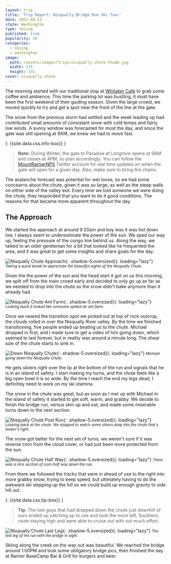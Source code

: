 ```yaml
---
layout: trip
title: 'Trip Report: Nisqually Bridge Run Ski Tour'
date: 2022-04-23
state: Washington
type: skiing
published: true
popularity: 10
categories:
  - skiing
  - washington
image:
  path: /assets/images/trips/nisqually-chute-thumb.jpg
  width: 175
  height: 131
cover: nisqually-chute
---
```


The morning started with our traditional stop at [Whitaker
Cafe](https://whittakersbunkhouse.com/cafe/) to grab some coffee and ambience.
This time the parking lot was bustling, it must have been the first weekend of
their guiding season. Given the large crowd, we moved quickly to try and get a
spot near the front of the line at the gate.

The snow from the previous storm had settled and the week leading up had
contributed small amounts of consistant snow with cold temps and fairly low
winds. A sunny window was forecasted for most the day, and since the gate was
still opening at 9AM, we knew we had to move fast.

{: {{site.data.css.info-box}} }
> **Note:** During Winter, the gate to Paradise at Longmire opens at 9AM and
> closes at 4PM, so plan accordingly. You can follow the
> [MountRainierNPS](https://twitter.com/MountRainierNPS) Twitter account for
> real time updates on when the gate will open for a given day. Also, make sure
> to bring tire chains.

The avalanche forecast was potential for wet loose, so we had some concearns
about the chute, given it was so large, as well as the steep walls on either
side of the valley exit. Every time we told someone we were doing the chute,
they responded that you want to do it good condiitons. The reasons for that
became more apparent throughout the day.

## The Approach

We started the approach at around 9:20am and boy was it was hot down low, I
always seem to underestimate the power of the sun. We sped our way up, feeling
the pressure of the congo line behind us. Along the way, we talked to an older
gentleman for a bit that looked like he frequented the area, and it was great
to get some insights and share goals for the day.

![Nisqually Chute Approach](/assets/images/trips/nisqually-chute-approach.jpg "Nisqually Chute Approach"){: .shadow-5.oversized}{: loading="lazy"} <small><i>Taking a quick break to appreciate the beautiful sights of the Nisqually Chute.</i></small>

Given the the power of the sun and the head start it got on us this morning, we
split off from the main crowd early and decided to only go up as far as we
needed to drop into the chute so the snow didn't bake anymore than it already
had.

![Nisqually Chute Ant Farm](/assets/images/trips/nisqually-chute-ant-farm.jpg "Nisqually Chute Ant Farm"){: .shadow-5.oversized}{: loading="lazy"} <small><i>Looking back it looked like someone spilled an ant farm.</i></small>

Once we neared the transition spot we picked out at top of rock outcrop, the
clouds rolled in over the Nisqually River valley. By the time we finished
transitioning, five people ended up beating us to the chute. Michael dropped in
first, and I made sure to get a video of him going down, which seemed to last
forever, but in reality was around a minute long. The shear size of the chute
starts to sink in.

![Down Nisqually Chute](/assets/images/trips/nisqually-chute-down-the-chute.jpg "Down Nisqually Chute"){: .shadow-5.oversized}{: loading="lazy"} <small><i>Michael going down the Nisqually Chute.</i></small>

He gets skiiers right over the lip at the bottom of the run and signals that he
is in an island of safety. I start making my turns, and the chute feels like a
big open bowl it is so wide. By the time I reach the end my legs dead, I
definitley need to work on my ski stamina.

The snow in the chute was great, but as soon as I met up with Michael in the
island of safety it started to get soft, warm, and grabby. We decide to finish
the bridge run, versus skin up and out, and made some miserable turns down to
the next section.

![Nisqually Chute Post Run](/assets/images/trips/nisqually-chute-after.jpg "Nisqually Chute Post Run"){: .shadow-5.oversized}{: loading="lazy"} <small><i>Looking back at the chute. We stopped to watch some others drop into the chute that's looker's right.</i></small>

The snow got better for the next set of turns, we weren't sure if it was
reverse corn from the cloud cover, or had just been more protected from the sun.

![Nisqually Chute Half Way](/assets/images/trips/nisqually-chute-half-way.jpg "Nisqually Chute Half Way"){: .shadow-5.oversized}{: loading="lazy"} <small><i>There was a nice section of corn half way down the run.</i></small>

From there we followed the tracks that were in ahead of use to the right into more
grabby snow, trying to keep speed, but ultimately having to do the awkward ski
stepping up the hill so we could build up enough gravity to side hill out. 

{: {{site.data.css.tip-box}} }
> **Tip:** The two guys that had dropped down the chute just downhill of ours
> ended up catching up to use and took the more left, Southern, route staying
> high and were able to cruise out with out much effort.

![Nisqually Chute Last Leg](/assets/images/trips/nisqually-chute-last-leg.jpg "Nisqually Chute Last Leg"){: .shadow-5.oversized}{: loading="lazy"} <small><i>The last leg of the run with the bridge in sight.</i></small>

Skiing along the creek on the way out was beautiful. We reached the bridge
around 1:00PM and took some obligatory bridge pics, then finished the day at
Rainier BaseCamp Bar & Grill for burgers and beer.
